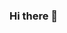 ### Hi there 👋

<!--
**hemanthsaireddyvelamuri/Hemanthsaireddyvelamuri** is a ✨ _special_ ✨ repository because its `README.md` (this file) appears on your GitHub profile.

Here are some ideas to get you started:

- 🔭 I’m currently working on Git Hub
- 🌱 I’m currently learning Web Apps
- 👯 I’m looking to collaborate on 
- 🤔 I’m looking for help with 
- 💬 Ask me about Gih Hub
- 📫 How to reach me: 316, North Fillmore street, Maryville, Missouri, 64468.
- 😄 Pronouns: Hemanth.
- ⚡ Fun fact: I am fat.
-->
